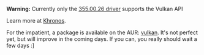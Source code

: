 **Warning:** Currently only the [355.00.26 driver](https://developer.nvidia.com/vulkan-driver) supports the Vulkan API

Learn more at [Khronos](https://www.khronos.org/vulkan/).

For the impatient, a package is available on the AUR: [vulkan](https://aur.archlinux.org/packages/vulkan/). It's not perfect yet, but will improve in the coming days. If you can, you really should wait a few days :]